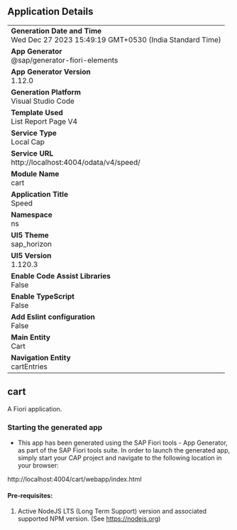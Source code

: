## Application Details
|               |
| ------------- |
|**Generation Date and Time**<br>Wed Dec 27 2023 15:49:19 GMT+0530 (India Standard Time)|
|**App Generator**<br>@sap/generator-fiori-elements|
|**App Generator Version**<br>1.12.0|
|**Generation Platform**<br>Visual Studio Code|
|**Template Used**<br>List Report Page V4|
|**Service Type**<br>Local Cap|
|**Service URL**<br>http://localhost:4004/odata/v4/speed/
|**Module Name**<br>cart|
|**Application Title**<br>Speed|
|**Namespace**<br>ns|
|**UI5 Theme**<br>sap_horizon|
|**UI5 Version**<br>1.120.3|
|**Enable Code Assist Libraries**<br>False|
|**Enable TypeScript**<br>False|
|**Add Eslint configuration**<br>False|
|**Main Entity**<br>Cart|
|**Navigation Entity**<br>cartEntries|

## cart

A Fiori application.

### Starting the generated app

-   This app has been generated using the SAP Fiori tools - App Generator, as part of the SAP Fiori tools suite.  In order to launch the generated app, simply start your CAP project and navigate to the following location in your browser:

http://localhost:4004/cart/webapp/index.html

#### Pre-requisites:

1. Active NodeJS LTS (Long Term Support) version and associated supported NPM version.  (See https://nodejs.org)


